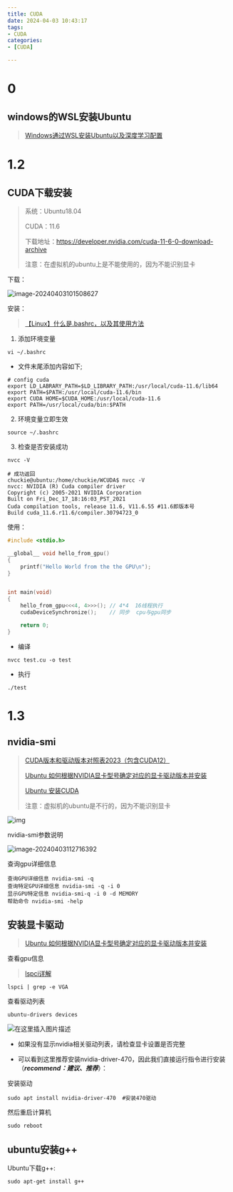 ```yaml
---
title: CUDA
date: 2024-04-03 10:43:17
tags:
- CUDA
categories:
- [CUDA]

---
```


# 0

## windows的WSL安装Ubuntu

> [Windows通过WSL安装Ubuntu以及深度学习配置](https://blog.csdn.net/qq_40102732/article/details/134992151)

# 1.2

##  CUDA下载安装

> 系统：Ubuntu18.04
>
> CUDA：11.6
>
> 下载地址：https://developer.nvidia.com/cuda-11-6-0-download-archive
>
> 注意：在虚拟机的ubuntu上是不能使用的，因为不能识别显卡

下载：

![image-20240403101508627](CUDA/image-20240403101508627.png)

安装：

> [【Linux】什么是.bashrc，以及其使用方法](https://blog.csdn.net/weixin_57208584/article/details/135868555)

1. 添加环境变量

```shell
vi ~/.bashrc
```

* 文件末尾添加内容如下;

```shell
# config cuda
export LD_LABRARY_PATH=$LD_LIBRARY_PATH:/usr/local/cuda-11.6/lib64
export PATH=$PATH:/usr/local/cuda-11.6/bin
export CUDA HOME=$CUDA_HOME:/usr/local/cuda-11.6
export PATH=/usr/local/cuda/bin:$PATH
```

2. 环境变量立即生效

```shell
source ~/.bashrc
```

3. 检查是否安装成功

```shell
nvcc -V

# 成功返回
chuckie@ubuntu:/home/chuckie/WCUDA$ nvcc -V
nvcc: NVIDIA (R) Cuda compiler driver
Copyright (c) 2005-2021 NVIDIA Corporation
Built on Fri_Dec_17_18:16:03_PST_2021
Cuda compilation tools, release 11.6, V11.6.55 #11.6即版本号
Build cuda_11.6.r11.6/compiler.30794723_0
```

使用：

```c++
#include <stdio.h>

__global__ void hello_from_gpu()
{
    printf("Hello World from the the GPU\n");
}


int main(void)
{
    hello_from_gpu<<<4, 4>>>(); // 4*4  16线程执行
    cudaDeviceSynchronize();    // 同步  cpu与gpu同步

    return 0;
}
```

* 编译

```
nvcc test.cu -o test
```

* 执行

```
./test
```



#  1.3

##  nvidia-smi

> [CUDA版本和驱动版本对照表2023（包含CUDA12）](https://blog.csdn.net/c2793/article/details/134143566?ops_request_misc=&request_id=&biz_id=102&utm_term=CUDA%E9%A9%B1%E5%8A%A8%E5%8F%8ACUDA%20Toolkita%E7%89%88%E6%9C%AC%E5%AF%B9%E5%BA%94%E8%A1%A8&utm_medium=distribute.pc_search_result.none-task-blog-2~all~sobaiduweb~default-2-134143566.142^v100^pc_search_result_base4&spm=1018.2226.3001.4187)
>
> [Ubuntu 如何根据NVIDIA显卡型号确定对应的显卡驱动版本并安装](https://blog.csdn.net/str1ngthen/article/details/133792936?spm=1001.2014.3001.5501)
>
> [Ubuntu 安装CUDA](https://blog.csdn.net/str1ngthen/article/details/133793250)
>
> 注意：虚拟机的ubuntu是不行的，因为不能识别显卡

![img](CUDA/49664d27030a46f3a3dbddfaa5264fcb.png)



nvidia-smi参数说明

![image-20240403112716392](CUDA/image-20240403112716392.png)

查询gpu详细信息

```
查询GPU详细信息 nvidia-smi -q
查询特定GPU详细信息 nvidia-smi -q -i 0
显示GPU特定信息 nvidia-smi-q -i 0 -d MEMORY
帮助命令 nvidia-smi -help
```



## 安装显卡驱动

> [Ubuntu 如何根据NVIDIA显卡型号确定对应的显卡驱动版本并安装](https://blog.csdn.net/str1ngthen/article/details/133792936?spm=1001.2014.3001.5501)

查看gpu信息

> [lspci详解](https://blog.csdn.net/weixin_38452632/article/details/136633239)

```
lspci | grep -e VGA
```

查看驱动列表

```
ubuntu-drivers devices
```

![在这里插入图片描述](CUDA/7160e2a5ec8444f5b2bfcedb18bb499a.png)

* 如果没有显示nvidia相关驱动列表，请检查显卡设置是否完整

* 可以看到这里推荐安装nvidia-driver-470，因此我们直接运行指令进行安装（***recommend：建议、推荐***）：

安装驱动

```
sudo apt install nvidia-driver-470  #安装470驱动
```

然后重启计算机

````
sudo reboot
````

##  ubuntu安装g++

Ubuntu下载g++:
```
sudo apt-get install g++
```

